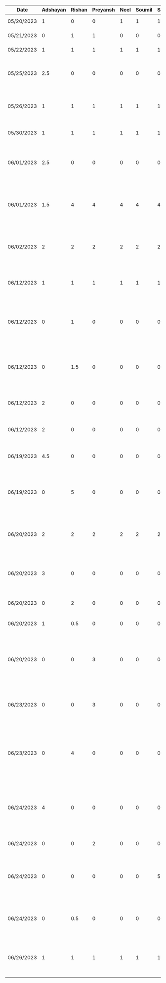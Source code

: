 | Date       | Adshayan | Rishan | Preyansh | Neel | Soumil | Sathursan | Task
|------------|----------|--------|-------|------|--------|-----------| ------
| 05/20/2023 | 1        | 0      |0|1|1| 1         | Brain Storm Meeting
| 05/21/2023 | 0        | 1      |1|0|0| 0         | Brain Storm Meeting 2
| 05/22/2023 | 1        | 1      |1|1|1| 1         | Feasiblity Research
| 05/25/2023 | 2.5      | 0      |0|0|0| 0         | Project Proposal Document Set up + Part 1 of Document
| 05/26/2023 | 1        | 1      |1|1|1| 1         |1 Meeting to work on Presentation and flush out original idea
| 05/30/2023 | 1        | 1      |1|1|1| 1         | Project Meeting to Pivot Idea to default project
| 06/01/2023 | 2.5      | 0      |0|0|0| 0         | Redid Part 1 of Document to support new project idea (default project)
| 06/01/2023 | 1.5      | 4      |4|4|4| 4         | Worked on completion of Proposal Document for new project (default project)
| 06/02/2023 | 2        | 2      |2|2|2| 2         | Reviewed eachothers work on report, made edits and finalized submission
| 06/12/2023 | 1        | 1      |1|1|1| 1         | Brainstorming design plan and architectural structures for project
| 06/12/2023 | 0        | 1      |0|0|0| 0         | Update existing mock-ups and create more mock-ups for specific components and screens
| 06/12/2023 | 0        | 1.5    |0|0|0| 0         | Create a base file strcture tree outline based on identified subsystems, components, and screens
| 06/12/2023 | 2        | 0      |0|0|0| 0         | Set up Android project and Firebase for authentication
| 06/12/2023 | 2        | 0      |0|0|0| 0         | Created signup, login, and logout functionality
| 06/19/2023 | 4.5      | 0      |0|0|0| 0         | Integrated offline speech to text functionality
| 06/19/2023 | 0        | 5      |0|0|0| 0         | Scaffold Home Mode MVVM architecture, add Dagger Hilt, and create Button UI components
| 06/20/2023 | 2        | 2      |2|2|2| 2         | App Structure, MVVM Architecture, and Repository Structure Meeting
| 06/20/2023 | 3        | 0      |0|0|0| 0         | Refactor SignIn Screen to support MVVM architecture using Jetpack Compose
| 06/20/2023 | 0        | 2      |0|0|0| 0         | Add Navigation Host to handle all navigation
| 06/20/2023 | 1        | 0.5    |0|0|0| 0         | Address comments to SignIn view CR
| 06/20/2023 | 0        | 0      |3|0|0| 0         | Designed high-fidelity mockups in Figma for the Auth Screens, Home Mode, and Farm Mode screens
| 06/23/2023 | 0        | 0      |3|0|0| 0         | Finished high-fidelity mockups in Figma for the Market, and Charity Mode
| 06/23/2023 | 0        | 4      |0|0|0| 0         | Add navigation bar, app navigator, connect signin to the home page on login, and add a snackbar for messages
| 06/24/2023 | 4        | 0      |0|0|0| 0         | Created SignUp view,viewmodel and model with FireBase integration, linked signin and sign up pages 
| 06/24/2023 |0| 0      |2|0|0| 0         | Create Floating Action Button UI component
| 06/24/2023 |0| 0      |0|0|0| 5         | Worked on speech navigation utilty and refactoring to MVVM architecture style
| 06/24/2023 |0| 0.5     |0|0|0| 0         | Fixed a navigation bar bug that caused unexpected initial behaviour
| 06/26/2023 |1|1|1|1|1|1| Meeting for demo presentation, synced up to determine next steps  





